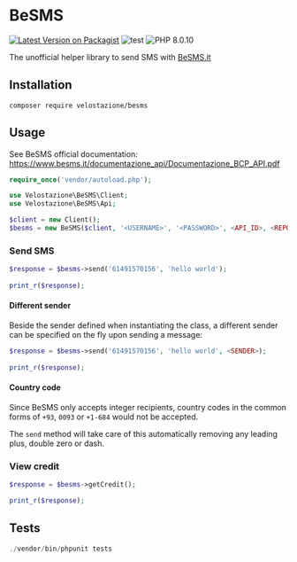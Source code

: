 BeSMS
=====

[![Latest Version on Packagist](https://img.shields.io/packagist/v/velostazione/besms.svg)](https://packagist.org/packages/velostazione/besms)
![test](https://github.com/velostazione/besms/actions/workflows/test.yml/badge.svg)
![PHP 8.0.10](https://img.shields.io/badge/php-8.0.10-474a8a.svg?logo=php)

The unofficial helper library to send SMS with [BeSMS.it](https://www.besms.it/)

## Installation

    composer require velostazione/besms

## Usage
See BeSMS official documentation: https://www.besms.it/documentazione_api/Documentazione_BCP_API.pdf
```php
require_once('vendor/autoload.php');

use Velostazione\BeSMS\Client;
use Velostazione\BeSMS\Api;

$client = new Client();
$besms = new BeSMS($client, '<USERNAME>', '<PASSWORD>', <API_ID>, <REPORT_TYPE>, <SENDER>);
```

### Send SMS
```php
$response = $besms->send('61491570156', 'hello world'); 
    
print_r($response);
```

#### Different sender
Beside the sender defined when instantiating the class, a different sender can be specified on the fly upon sending a message:
```php
$response = $besms->send('61491570156', 'hello world', <SENDER>); 
    
print_r($response);
```

#### Country code
Since BeSMS only accepts integer recipients, country codes in the common forms of `+93`, `0093` or `+1-684` would not be accepted.

The `send` method will take care of this automatically removing any leading plus, double zero or dash.


### View credit
```php
$response = $besms->getCredit();

print_r($response);
```

## Tests
```php
./vendor/bin/phpunit tests
```
